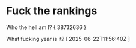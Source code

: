 # Fuck the rankings

Who the hell am I?
{ 38732636 }

What fucking year is it?
[ 2025-06-22T11:56:40Z ]
